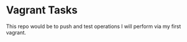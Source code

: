 # Vagrant Tasks

This repo would be to push and test operations I will perform via my first vagrant.
